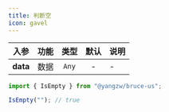 ```yaml
---
title: 判断空
icon: gavel
---
```


入参|功能|类型|默认|说明
:-:|:-:|:-:|:-:|-
**data**|数据|`Any`|-|-

```js
import { IsEmpty } from "@yangzw/bruce-us";

IsEmpty(""); // true
```